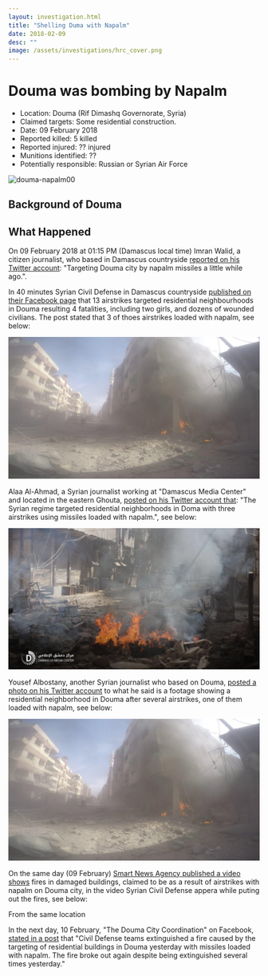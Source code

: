 ```yaml
---
layout: investigation.html
title: "Shelling Duma with Napalm"
date: 2018-02-09
desc: ""
image: /assets/investigations/hrc_cover.png
---
```


# Douma was bombing by Napalm

- Location: Douma (Rif Dimashq Governorate, Syria)
- Claimed targets: Some residential construction.
- Date: 09 February 2018
- Reported killed: 5 killed
- Reported injured: ?? injured
- Munitions identified: ??
- Potentially responsible: Russian or Syrian Air Force

![douma-napalm00](assets/duma-napalm00.jpg)

## Background of Douma


## What Happened

On 09 February 2018 at 01:15 PM (Damascus local time) Imran Walid, a citizen journalist, who based in Damascus countryside [reported on his Twitter account](https://twitter.com/Omran_Almansi/status/961921399232311296): "Targeting Douma city by napalm missiles a little while ago.".

In 40 minutes Syrian Civil Defense in Damascus countryside [published on their Facebook page](https://www.facebook.com/SCDrifdimashq/posts/2092827634075868) that 13 airstrikes targeted residential neighbourhoods in Douma resulting 4 fatalities, including two girls, and dozens of wounded civilians. The post stated that 3 of thoes airstrikes loaded with napalm, see below:

![duma-napalm01](assets/douma-napalm01.jpg)

Alaa Al-Ahmad, a Syrian journalist working at "Damascus Media Center" and located in the eastern Ghouta, [posted on his Twitter account that](https://twitter.com/Press_Alaaahmad/status/961935319108071424): "The Syrian regime targeted residential neighborhoods in Doma with three airstrikes using missiles loaded with napalm.", see below:

![douma-napalm02](assets/douma-napalm02.jpg)

Yousef Albostany, another Syrian journalist who based on Douma, [posted a photo on his Twitter account](https://twitter.com/YousefAlbostany/status/961981527868440577) to what he said is a footage showing a residential neighborhood in Douma after several airstrikes, one of them loaded with napalm, see below:

![douma-napalm04](assets/douma-napalm04.jpg)

On the same day (09 February) [Smart News Agency published a video shows](https://www.youtube.com/watch?v=CUDnCmLVUTc) fires in damaged buildings, claimed to be as a result of airstrikes with napalm on Douma city, in the video Syrian Civil Defense appera while puting out the fires, see below:


From the same location 



In the next day, 10 February, "The Douma City Coordination" on Facebook, [stated in a post](https://www.facebook.com/Douma.Revolution.2011/posts/1672415679506007) that "Civil Defense teams extinguished a fire caused by the targeting of residential buildings in Douma yesterday with missiles loaded with napalm. The fire broke out again despite being extinguished several times yesterday."
